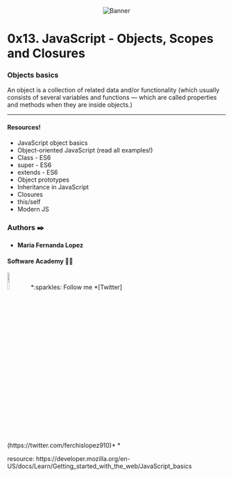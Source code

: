 <p align="center"><img src='https://tutorialesenpdf.com/wp-content/uploads/2017/01/Javascript.jpg' alt='Banner'></p>

# 0x13. JavaScript - Objects, Scopes and Closures

<p>

### Objects basics
An object is a collection of related data and/or functionality (which usually consists of several variables and functions — which are called properties and methods when they are inside objects.)

***

#### Resources!

- JavaScript object basics
- Object-oriented JavaScript (read all examples!)
- Class - ES6
- super - ES6
- extends - ES6
- Object prototypes
- Inheritance in JavaScript
- Closures
- this/self
- Modern JS
<p>



### Authors :black_nib:
* __Maria Fernanda Lopez__

#### Software Academy 👨‍💻

<p aling="center">
<a>
<img src="https://i.pinimg.com/originals/ba/46/c8/ba46c8090ccc536ef26c005f9f2fc404.gif" alt="Twitter" width=10% /></a>
*:sparkles: Follow me *[Twitter](https://twitter.com/ferchislopez910)*
*<p aling="center">

<p>resource:
https://developer.mozilla.org/en-US/docs/Learn/Getting_started_with_the_web/JavaScript_basics
<p>
